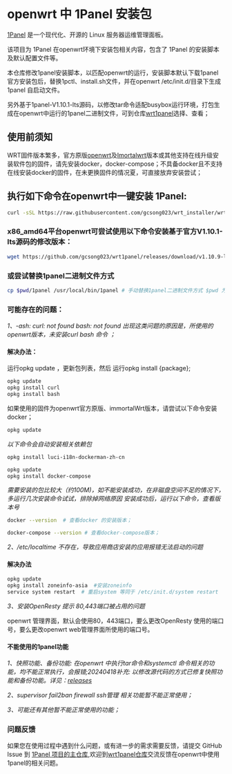 # openwrt 中 1Panel 安装包

[1Panel](https://github.com/1Panel-dev/1Panel) 是一个现代化、开源的 Linux 服务器运维管理面板。

该项目为 1Panel 在openwrt环境下安装包相关内容，包含了 1Panel 的安装脚本及默认配置文件等。

本仓库修改1panel安装脚本，以匹配openwrt的运行，安装脚本默认下载1panel 官方安装包后，替换1pctl、install.sh文件，并在openwrt /etc/init.d/目录下生成1panel 自启动文件。

另外基于1panel-V1.10.1-lts源码，以修改tar命令适配busybox运行环境，打包生成在openwrt中运行的1panel二进制文件，可到仓库[wrt1panel](https://github.com/gcsong023/wrt1panel)选择、查看；

## 使用前须知

WRT固件版本繁多，官方原版[openwrt](https://openwrt.org)及[Imortalwrt](https://downloads.immortalwrt.org/)版本或其他支持在线升级安装软件包的固件，请先安装docker，docker-compose；不具备docker且不支持在线安装docker的固件，在未更换固件的情况夏，可直接放弃安装尝试；

## 执行如下命令在openwrt中一键安装 1Panel:
```sh
curl -sSL https://raw.githubusercontent.com/gcsong023/wrt_installer/wrt_1panel/quick_start.sh -o quick_start.sh && bash quick_start.sh
```
### x86_amd64平台openwrt可尝试使用以下命令安装基于官方V1.10.1-lts源码的修改版本：
```sh
wget https://github.com/gcsong023/wrt1panel/releases/download/v1.10.9-lts/1panel-v1.10.9-lts-linux-amd64.tar.gz  && tar zxvf 1panel-v1.10.9-lts-linux-amd64.tar.gz && cd 1panel-v1.10.9-lts-linux-amd64 && bash install.sh  
```
### 或尝试替换1panel二进制文件方式
```sh
cp $pwd/1panel /usr/local/bin/1panel # 手动替换1panel二进制文件方式 $pwd 为压缩文件解压后目录。
```
### 可能存在的问题：
*1、-ash: curl: not found  bash: not found 出现这类问题的原因是，所使用的openwrt版本，未安装curl  bash 命令 ；*

#### 解决办法：
运行opkg update ，更新包列表，然后 运行opkg install {package};
```sh
opkg update
opkg install curl
opkg install bash
```
如果使用的固件为openwrt官方原版、immortalWrt版本，请尝试以下命令安装docker；
```sh
opkg update
```
*以下命令会自动安装相关依赖包*
```sh
opkg install luci-i18n-dockerman-zh-cn
```
```sh
opkg update
opkg install docker-compose
```
*需要安装的包比较大（约100M)，如不能安装成功，在非磁盘空间不足的情况下，多运行几次安装命令试试，排除掉网络原因*
*安装成功后，运行以下命令，查看版本号*
```sh
docker --version  # 查看docker 的安装版本；
```
```sh
docker-compose --version # 查看docker-compose版本；
```
*2、/etc/localtime 不存在，导致应用商店安装的应用报错无法启动的问题*
#### 解决办法
```sh
opkg update
opkg install zoneinfo-asia  #安装zoneinfo
service system restart  # 重启system 等同于 /etc/init.d/system restart
```
*3、安装OpenResty 提示 80,443端口被占用的问题*

openwrt 管理界面，默认会使用80，443端口，要么更改OpenResty 使用的端口号，要么更改openwrt web管理界面所使用的端口号。


#### 不能使用的1panel功能

*1、快照功能、备份功能: 在openwrt 中执行tar命令和systemctl 命令相关的功能，均不能正常执行，会报错;20240418补充: 以修改源代码的方式已修复快照功能和备份功能。详见：[releases](https://github.com/gcsong023/wrt1panel/releases)*

*2、supervisor fail2ban firewall ssh管理 相关功能暂不能正常使用；*

*3、可能还有其他暂不能正常使用的功能；*

### 问题反馈

如果您在使用过程中遇到什么问题，或有进一步的需求需要反馈，请提交 GitHub Issue 到 [1Panel 项目的主仓库](https://github.com/1Panel-dev/1Panel/issues),欢迎到[wrt1panel仓库](https://github.com/gcsong023/wrt1panel/issues)交流反馈在openwrt中使用1panel的相关问题。

